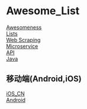 # Awesome_List
[Awesomeness](https://github.com/bayandin/awesome-awesomeness)<br/>
[Lists](https://github.com/jnv/lists)<br/>
[Web Scraping](https://github.com/lorien/awesome-web-scraping)<br/>
[Microservice](https://github.com/mfornos/awesome-microservices)<br/>
[API](https://github.com/Kikobeats/awesome-api)<br/>
[Java](https://github.com/akullpp/awesome-java)<br/>
## 移动端(Android,iOS)
[iOS_CN](https://github.com/jobbole/awesome-ios-cn)<br/>
[Android](https://github.com/JStumpp/awesome-android)<br/>

